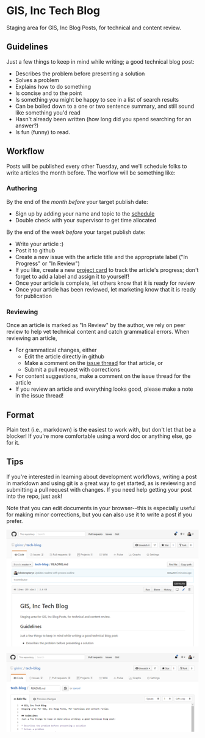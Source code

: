 # GIS, Inc Tech Blog
Staging area for GIS, Inc Blog Posts, for technical and content review.

## Guidelines
Just a few things to keep in mind while writing; a good technical blog post:

* Describes the problem before presenting a solution 
* Solves a problem 
* Explains how to do something 
* Is concise and to the point 
* Is something you might be happy to see in a list of search results 
* Can be boiled down to a one or two sentence summary, and still sound like something you'd read 
* Hasn't already been written (how long did you spend searching for an answer?) 
* Is fun (funny) to read.

## Workflow
Posts will be published every other Tuesday, and we'll schedule folks to write articles the month before.  The worflow will be something like:

### Authoring
By the end of the *month before* your target publish date:

* Sign up by adding your name and topic to the [schedule](https://gisinc.sharepoint.com/sites/techblog/_layouts/15/WopiFrame.aspx?sourcedoc=%7B0400897D-54DE-47E4-A253-F6A64DF244C0%7D&file=Topics%20and%20Schedule.xlsx&action=default&IsList=1&ListId=%7BFE5A177B-935B-421B-A744-33C3AA803889%7D&ListItemId=1)
* Double check with your supervisor to get time allocated

By the end of the *week before* your target publish date:

* Write your article :)
* Post it to github
* Create a new issue with the article title and the appropriate label ("In Progress" or "In Review")
* If you like, create a new [project card](https://github.com/gisinc/tech-blog/projects/1) to track the article's progress; don't forget to add a label and assign it to yourself!
* Once your article is complete, let others know that it is ready for review
* Once your article has been reviewed, let marketing know that it is ready for publication

### Reviewing
Once an article is marked as "In Review" by the author, we rely on peer review to help vet technical content and catch grammatical errors.  When reviewing an article,

* For grammatical changes, either
  * Edit the article directly in github
  * Make a comment on the [issue thread](https://github.com/gisinc/tech-blog/issues) for that article, or
  * Submit a pull request with corrections
* For content suggestions, make a comment on the issue thread for the article
* If you review an article and everything looks good, please make a note in the issue thread!

## Format
Plain text (i.e., markdown) is the easiest to work with, but don't let that be a blocker!  If you're more comfortable using a word doc or anything else, go for it.

## Tips
If you're interested in learning about development workflows, writing a post in markdown and using git is a great way to get started, as is reviewing and submitting a pull request with changes.  If you need help getting your post into the repo, just ask!

Note that you can edit documents in your browser--this is especially useful for making minor corrections, but you can also use it to write a post if you prefer.

![edit](readme/github-edit.png)

![edit2](readme/github-edit2.png)
